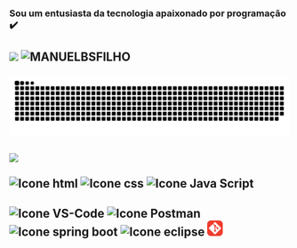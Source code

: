 
### Sou um entusiasta da tecnologia apaixonado por programação ✔️ 
<h2
<a href = "https://api.whatsapp.com/send?phone=5571996521211&text=Como%20vai%3F"><img src="https://img.shields.io/badge/WhatsApp-%23333?style=for-the-badge&logo=whatsapp&logoColor=white" target="_blank"></a>
<img height="30" src="https://komarev.com/ghpvc/?username=MANUELBSFILHO&color=blue" alt="MANUELBSFILHO"/>
 
![Snake animation](https://github.com/manuelbsfilho/manuelbsfilho/blob/output/github-contribution-grid-snake.svg)

<p align = "left">
<img loading="lazy" height="153em" src="http://github-readme-streak-stats.herokuapp.com/?user=manuelbsfilho&amp;theme=radical">
</p>
<img height="38px" width="38px" alt="Icone html" src="https://skillicons.dev/icons?i=html"/>
<img height="38px" width="38px" alt="Icone css" src="https://skillicons.dev/icons?i=css"/>
<img height="38px" width="38px" alt="Icone Java Script" src="https://skillicons.dev/icons?i=js"/>
</div>
<h2
<img height="28px" width="28px" alt="Icone spring boot" src="https://skillicons.dev/icons?i=spring boot"/>
<img height="28px" width="28px" alt="Icone VS-Code" src="https://skillicons.dev/icons?i=vscode"/>
<img height="28px" width="28px" alt="Icone Postman" src="https://i.postimg.cc/QNyBTNVk/postman.png"/>
<img height="28px" width="28px" alt="Icone spring boot" src="https://skillicons.dev/icons?i=spring boot"/>
<img height="28px" width="28px" alt="Icone eclipse" src="https://skillicons.dev/icons?i=eclipse"/>
<img height="28px" width="28px" alt="Icone Git" src="https://raw.githubusercontent.com/tandpfun/skill-icons/main/icons/Git.svg"/>


